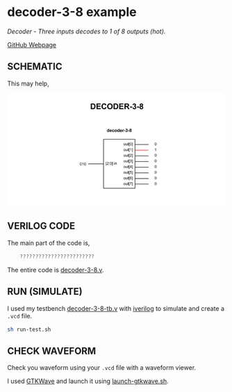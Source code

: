 # decoder-3-8 example

_Decoder - Three inputs decodes to 1 of 8 outputs (hot)._

[GitHub Webpage](https://jeffdecola.github.io/my-systemverilog-examples/)

## SCHEMATIC

This may help,

![IMAGE - decoder-3-8.jpg - IMAGE](../../../docs/pics/decoder-3-8.jpg)

## VERILOG CODE

The main part of the code is,

```verilog
    ????????????????????????
```

The entire code is
[decoder-3-8.v](decoder-3-8.v).

## RUN (SIMULATE)

I used my testbench
[decoder-3-8-tb.v](decoder-3-8-tb.v) with
[iverilog](https://github.com/JeffDeCola/my-cheat-sheets/tree/master/hardware/tools/simulation/iverilog-cheat-sheet)
to simulate and create a `.vcd` file.

```bash
sh run-test.sh
```

## CHECK WAVEFORM

Check you waveform using your `.vcd` file with a waveform viewer.

I used [GTKWave](https://github.com/JeffDeCola/my-cheat-sheets/tree/master/hardware/tools/simulation/gtkwave-cheat-sheet)
and launch it using
[launch-gtkwave.sh](launch-gtkwave.sh).
